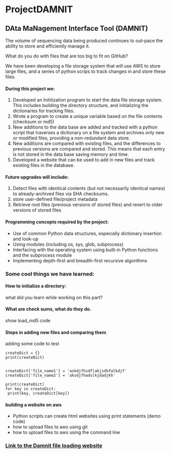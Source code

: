 # ProjectDAMNIT
## DAta MaNagement Interface Tool (DAMNIT)

The volume of sequencing data being produced continues to out-pace the ability to store and efficiently manage it. 

What do you do with files that are too big to fit on GitHub?

We have been developing a file storage system that will use AWS to store large files, and a series of python scrips to track changes in and store these files.  

#### During this project we:
1. Developed an Initilization program to start the data file storage system.  This includes building the directory structure, and initializing the dictionaries for tracking files.
2. Wrote a program to create a unique variable based on the file contents (checksum or md5)
3. New additions to the data base are added and tracked with a python script that traverses a dictionary on a file system and archives only new or modified files, providing a non-redundant data store.  
4. New additions are compared with existing files, and the differences to previous versions are compared and stored.  This means that each entry is not stored in the data base saving memory and time.  
5. Developed a website that can be used to add in new files and track existing files in the database.

#### Future upgrades will include:
1. Detect files with identical contents (but not necessarily identical names) to already-archived files via SHA checksums. 
2. store user-defined file/project metadata
3. Retrieve root files (previous versions of stored files) and revert to older versions of stored files

#### Programming concepts required by the project:
- Use of common Python data structures, especially dictionary insertion and look-up
- Using modules (including os, sys, glob, subprocess)
- Interfacing with the operating system using built-in Python functions and the subprocess module
- Implementing depth-first and breadth-first recursive algorithms

### Some cool things we have learned:

#### How to initialize a directory:
what did you learn while working on this part?

#### What are check sums, what do they do.  
 show load_md5 code

#### Steps in adding new files and comparing them
adding some code to test

~~~~~~
createDict = {}
print(createDict)


createDict['file_name1'] = 'askdjfhsdflakjsdhfalkdjf'
createDict['file_name2'] = 'aksdjfhadslkjdadjkh'

print(createDict)
for key in createDict:
 print(key, createDict[key])

~~~~~~


#### building a website on aws

- Python scripts can create html websites using print statements (demo code)
- how to upload files to aws using git
- how to upload files to aws using the command line


### [Link to the Damnit file loading website](http://damnit.programmingforbiology.org/cgi-bin/load_file_damnit.py)

